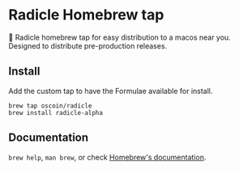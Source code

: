 # Radicle Homebrew tap
🌱 Radicle homebrew tap for easy distribution to a macos near you. Designed to
distribute pre-production releases.

## Install

Add the custom tap to have the Formulae available for install.

```
brew tap oscoin/radicle
brew install radicle-alpha
```

## Documentation

`brew help`, `man brew`, or check [Homebrew's
documentation](https://docs.brew.sh/).
